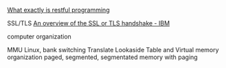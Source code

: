[What exactly is restful programming](https://stackoverflow.com/questions/671118/what-exactly-is-restful-programming)

SSL/TLS
[An overview of the SSL or TLS handshake - IBM](https://www.ibm.com/support/knowledgecenter/en/SSFKSJ_7.1.0/com.ibm.mq.doc/sy10660_.htm)

computer organization

MMU Linux, bank switching Translate Lookaside Table and Virtual memory organization paged, segmented, segmentated memory with paging
